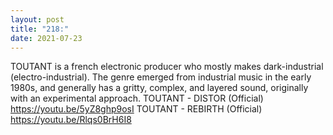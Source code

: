 ```yaml
---
layout: post
title: "218:"
date: 2021-07-23
---
```


TOUTANT is a french electronic producer who mostly makes dark-industrial (electro-industrial). The genre emerged from industrial music in the early 1980s, and generally has a gritty, complex, and layered sound, originally with an experimental approach.
 TOUTANT - DISTOR (Official)
https://youtu.be/5yZ8ghp9osI
 TOUTANT - REBIRTH (Official)
https://youtu.be/Rlqs0BrH6I8

